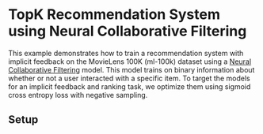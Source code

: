# TopK Recommendation System using Neural Collaborative Filtering

This example demonstrates how to train a recommendation system with implicit feedback on the
MovieLens 100K (ml-100k) dataset using a [Neural Collaborative Filtering](https://arxiv.org/abs/1708.05031)
model. This model trains on binary information about whether or not a user interacted with a specific item.
To target the models for an implicit feedback and ranking task, we optimize them using sigmoid cross entropy
loss with negative sampling.

## Setup

